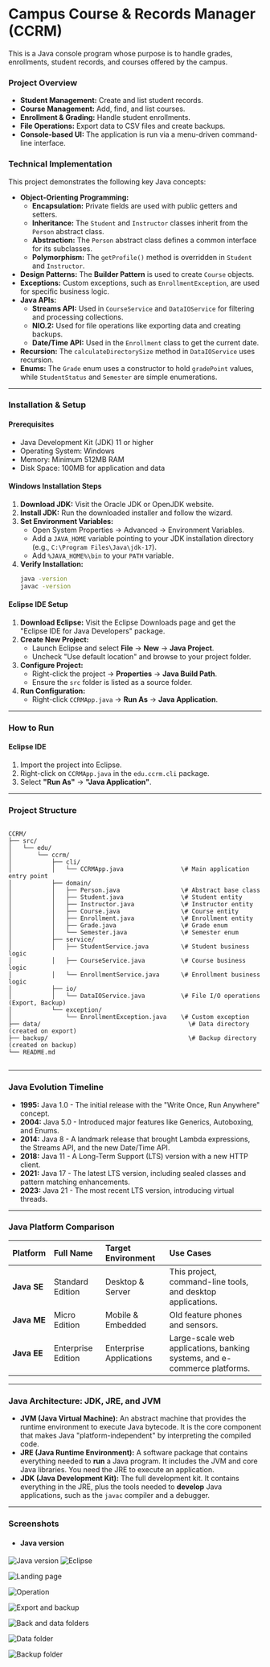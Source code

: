 # Campus Course & Records Manager (CCRM)

This is a Java console program whose purpose is to handle grades, enrollments, student records, and courses offered by the campus.

### Project Overview
* **Student Management:** Create and list student records.
* **Course Management:** Add, find, and list courses.
* **Enrollment & Grading:** Handle student enrollments.
* **File Operations:** Export data to CSV files and create backups.
* **Console-based UI:** The application is run via a menu-driven command-line interface.

### Technical Implementation

This project demonstrates the following key Java concepts:
* **Object-Orienting Programming:**
    * **Encapsulation:** Private fields are used with public getters and setters.
    * **Inheritance:** The `Student` and `Instructor` classes inherit from the `Person` abstract class.
    * **Abstraction:** The `Person` abstract class defines a common interface for its subclasses.
    * **Polymorphism:** The `getProfile()` method is overridden in `Student` and `Instructor`.
* **Design Patterns:** The **Builder Pattern** is used to create `Course` objects.
* **Exceptions:** Custom exceptions, such as `EnrollmentException`, are used for specific business logic.
* **Java APIs:**
    * **Streams API:** Used in `CourseService` and `DataIOService` for filtering and processing collections.
    * **NIO.2:** Used for file operations like exporting data and creating backups.
    * **Date/Time API:** Used in the `Enrollment` class to get the current date.
* **Recursion:** The `calculateDirectorySize` method in `DataIOService` uses recursion.
* **Enums:** The `Grade` enum uses a constructor to hold `gradePoint` values, while `StudentStatus` and `Semester` are simple enumerations.

***

### Installation & Setup
#### **Prerequisites**
* Java Development Kit (JDK) 11 or higher
* Operating System: Windows
* Memory: Minimum 512MB RAM
* Disk Space: 100MB for application and data

#### **Windows Installation Steps**
1.  **Download JDK:** Visit the Oracle JDK or OpenJDK website.
2.  **Install JDK:** Run the downloaded installer and follow the wizard.
3.  **Set Environment Variables:**
    * Open System Properties → Advanced → Environment Variables.
    * Add a `JAVA_HOME` variable pointing to your JDK installation directory (e.g., `C:\Program Files\Java\jdk-17`).
    * Add `%JAVA_HOME%\bin` to your `PATH` variable.
4.  **Verify Installation:**
    ```cmd
    java -version
    javac -version
    ```

#### **Eclipse IDE Setup**
1.  **Download Eclipse:** Visit the Eclipse Downloads page and get the "Eclipse IDE for Java Developers" package.
2.  **Create New Project:**
    * Launch Eclipse and select **File** → **New** → **Java Project**.
    * Uncheck "Use default location" and browse to your project folder.
3.  **Configure Project:**
    * Right-click the project → **Properties** → **Java Build Path**.
    * Ensure the `src` folder is listed as a source folder.
4.  **Run Configuration:**
    * Right-click `CCRMApp.java` → **Run As** → **Java Application**.

***

### How to Run
#### **Eclipse IDE**
1.  Import the project into Eclipse.
2.  Right-click on `CCRMApp.java` in the `edu.ccrm.cli` package.
3.  Select **"Run As"** → **"Java Application"**.

***

### Project Structure
```

CCRM/
├── src/
│   └── edu/
│       └── ccrm/
│           ├── cli/
│           │   └── CCRMApp.java                \# Main application entry point
│           ├── domain/
│           │   ├── Person.java                 \# Abstract base class
│           │   ├── Student.java                \# Student entity
│           │   ├── Instructor.java             \# Instructor entity
│           │   ├── Course.java                 \# Course entity
│           │   ├── Enrollment.java             \# Enrollment entity
│           │   ├── Grade.java                  \# Grade enum
│           │   └── Semester.java               \# Semester enum
│           ├── service/
│           │   ├── StudentService.java         \# Student business logic
│           │   ├── CourseService.java          \# Course business logic
│           │   └── EnrollmentService.java      \# Enrollment business logic
│           ├── io/
│           │   └── DataIOService.java          \# File I/O operations (Export, Backup)
│           └── exception/
│               └── EnrollmentException.java    \# Custom exception
├── data/                                         \# Data directory (created on export)
├── backup/                                       \# Backup directory (created on backup)
└── README.md


```
***

### Java Evolution Timeline
* **1995:** Java 1.0 - The initial release with the "Write Once, Run Anywhere" concept.
* **2004:** Java 5.0 - Introduced major features like Generics, Autoboxing, and Enums.
* **2014:** Java 8 - A landmark release that brought Lambda expressions, the Streams API, and the new Date/Time API.
* **2018:** Java 11 - A Long-Term Support (LTS) version with a new HTTP client.
* **2021:** Java 17 - The latest LTS version, including sealed classes and pattern matching enhancements.
* **2023:** Java 21 - The most recent LTS version, introducing virtual threads.

***

### Java Platform Comparison

| Platform | Full Name | Target Environment | Use Cases |
| :--- | :--- | :--- | :--- |
| **Java SE** | Standard Edition | Desktop & Server | This project, command-line tools, and desktop applications. |
| **Java ME** | Micro Edition | Mobile & Embedded | Old feature phones and sensors. |
| **Java EE** | Enterprise Edition | Enterprise Applications | Large-scale web applications, banking systems, and e-commerce platforms. |

***

### Java Architecture: JDK, JRE, and JVM
* **JVM (Java Virtual Machine):** An abstract machine that provides the runtime environment to execute Java bytecode. It is the core component that makes Java "platform-independent" by interpreting the compiled code.
* **JRE (Java Runtime Environment):** A software package that contains everything needed to **run** a Java program. It includes the JVM and core Java libraries. You need the JRE to execute an application.
* **JDK (Java Development Kit):** The full development kit. It contains everything in the JRE, plus the tools needed to **develop** Java applications, such as the `javac` compiler and a debugger.

***

### Screenshots 

* #### Java version
![Java version](screenshots/Java-version.png)
![Eclipse](screenshots/Eclipse-project.png)

![Landing page](screenshots/Landing-page.png)

![Operation](screenshots/Sample-operation.png)

![Export and backup](screenshots/Export-data-and-backup.png)

![Back and data folders](screenshots/Backup-and-data.png)

![Data folder](screenshots/Data-folder.png)

![Backup folder](screenshots/Backup-folder.png)

